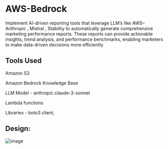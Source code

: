 # AWS-Bedrock
Implement AI-driven reporting tools that leverage LLM’s  like AWS– Anthropic , Mistral , Stability to automatically generate comprehensive marketing performance reports. These reports can provide actionable insights, trend analysis, and performance benchmarks, enabling marketers to make data-driven decisions more efficiently

## Tools Used

Amazon S3

Amazon Bedrock Knowledge Base

LLM Model - anthropic.claude-3-sonnet

Lambda functions

Libraries - boto3 client, 


## Design:

![image](https://github.com/amithchennavar/AWS-Bedrock/assets/55175135/6173613b-1e6e-4c75-b2b2-62514280ebae)

